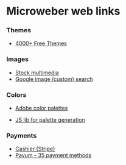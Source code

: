 Microweber web links
========

### Themes
* [4000+ Free Themes](http://billionthemes.com/)

### Images
* [Stock multimedia](http://api.shutterstock.com/)
* [Google image (custom) search](https://developers.google.com/custom-search/json-api/v1/overview)

### Colors
* [Adobe color palettes](https://color.adobe.com/explore/newest/?time=all)

* [JS lib for palette generation](https://github.com/c0bra/color-scheme-js)

### Payments
* [Cashier (Stripe)](http://laravel.com/docs/4.2/billing)
* [Payum - 35 payment methods](https://github.com/Payum/PayumLaravelPackage)
